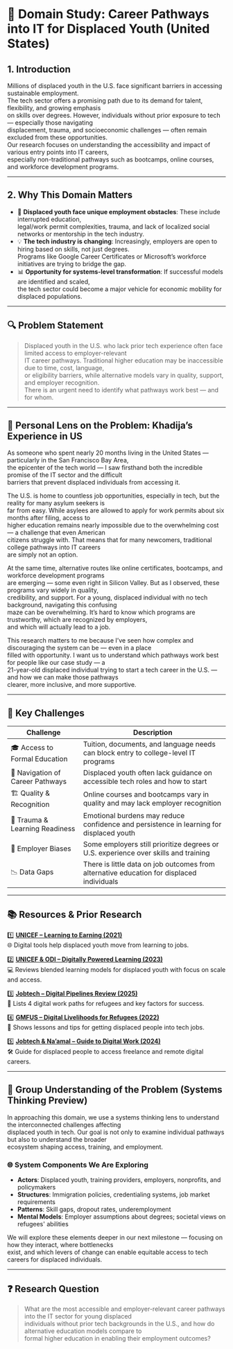 # 💼 Domain Study: Career Pathways into IT for Displaced Youth (United States)

## 1. Introduction

Millions of displaced youth in the U.S. face significant barriers in accessing sustainable employment.  
The tech sector offers a promising path due to its demand for talent, flexibility, and growing emphasis  
on skills over degrees. However, individuals without prior exposure to tech — especially those navigating  
displacement, trauma, and socioeconomic challenges — often remain excluded from these opportunities.  
Our research focuses on understanding the accessibility and impact of various entry points into IT careers,  
especially non-traditional pathways such as bootcamps, online courses, and workforce development programs.

---

## 2. Why This Domain Matters

- 🚸 **Displaced youth face unique employment obstacles**: These include interrupted education,  
  legal/work permit complexities, trauma, and lack of localized social networks or mentorship in the tech industry.  
- 💡 **The tech industry is changing**: Increasingly, employers are open to hiring based on skills, not just degrees.  
  Programs like Google Career Certificates or Microsoft’s workforce initiatives are trying to bridge the gap.  
- 📊 **Opportunity for systems-level transformation**: If successful models are identified and scaled,  
  the tech sector could become a major vehicle for economic mobility for displaced populations.

---

## 🔍 Problem Statement

> Displaced youth in the U.S. who lack prior tech experience often face limited access to employer-relevant  
> IT career pathways. Traditional higher education may be inaccessible due to time, cost, language,  
> or eligibility barriers, while alternative models vary in quality, support, and employer recognition.  
> There is an urgent need to identify what pathways work best — and for whom.

---

## 👤 Personal Lens on the Problem: Khadija’s Experience in US

As someone who spent nearly 20 months living in the United States — particularly in the San Francisco Bay Area,  
the epicenter of the tech world — I saw firsthand both the incredible promise of the IT sector and the difficult  
barriers that prevent displaced individuals from accessing it.

The U.S. is home to countless job opportunities, especially in tech, but the reality for many asylum seekers is  
far from easy. While asylees are allowed to apply for work permits about six months after filing, access to  
higher education remains nearly impossible due to the overwhelming cost — a challenge that even American  
citizens struggle with. That means that for many newcomers, traditional college pathways into IT careers  
are simply not an option.

At the same time, alternative routes like online certificates, bootcamps, and workforce development programs  
are emerging — some even right in Silicon Valley. But as I observed, these programs vary widely in quality,  
credibility, and support. For a young, displaced individual with no tech background, navigating this confusing  
maze can be overwhelming. It’s hard to know which programs are trustworthy, which are recognized by employers,  
and which will actually lead to a job.

This research matters to me because I’ve seen how complex and discouraging the system can be — even in a place  
filled with opportunity. I want us to understand which pathways work best for people like our case study — a  
21-year-old displaced individual trying to start a tech career in the U.S. — and how we can make those pathways  
clearer, more inclusive, and more supportive.

---

## 🔑 Key Challenges

| Challenge| Description|
|---|---|
|🎓 Access to Formal Education|Tuition, documents, and language needs can block entry to college-level IT programs|
|🧭 Navigation of Career Pathways|Displaced youth often lack guidance on accessible tech roles and how to start|
|🏗️ Quality & Recognition|Online courses and bootcamps vary in quality and may lack employer recognition|
|🧠 Trauma & Learning Readiness|Emotional burdens may reduce confidence and persistence in learning for displaced youth|
|💼 Employer Biases|Some employers still prioritize degrees or U.S. experience over skills and training|
|📉 Data Gaps|There is little data on job outcomes from alternative education for displaced individuals|

---

## 📚 Resources & Prior Research

1️⃣ **[UNICEF – Learning to Earning (2021)](https://www.unicef.org/reports/learning-earning-displaced-youth)**  
   🌐 Digital tools help displaced youth move from learning to jobs.

2️⃣ **[UNICEF & ODI – Digitally Powered Learning (2023)](https://odi.org/en/publications/digitally-powered-learning-to-earning-for-displaced-young-people-and-adolescent-girls-and-young-women/)**  
   💻 Reviews blended learning models for displaced youth with focus on scale and access.

3️⃣ **[Jobtech – Digital Pipelines Review (2025)](https://jobtechalliance.com/unlocking-opportunity-how-digital-employment-pipelines-can-empower-refugees/)**  
   🧩 Lists 4 digital work paths for refugees and key factors for success.

4️⃣ **[GMFUS – Digital Livelihoods for Refugees (2022)](https://www.gmfus.org/news/digital-livelihoods-refugees-examples-challenges-and-recommendations)**  
   🚀 Shows lessons and tips for getting displaced people into tech jobs.

5️⃣ **[Jobtech & Na’amal – Guide to Digital Work (2024)](https://jobtechalliance.com/wp-content/uploads/2024/12/Empowering-Refugees-Through-Digital-Work-13012025.pdf)**  
   🛠️ Guide for displaced people to access freelance and remote digital careers.

---

## 🧠 Group Understanding of the Problem (Systems Thinking Preview)

In approaching this domain, we use a systems thinking lens to understand the interconnected challenges affecting  
displaced youth in tech. Our goal is not only to examine individual pathways but also to understand the broader  
ecosystem shaping access, training, and employment.

### 🌐 System Components We Are Exploring

- **Actors**: Displaced youth, training providers, employers, nonprofits, and policymakers  
- **Structures**: Immigration policies, credentialing systems, job market requirements  
- **Patterns**: Skill gaps, dropout rates, underemployment  
- **Mental Models**: Employer assumptions about degrees; societal views on refugees' abilities

We will explore these elements deeper in our next milestone — focusing on how they interact, where bottlenecks  
exist, and which levers of change can enable equitable access to tech careers for displaced individuals.

---

## ❓ Research Question

> What are the most accessible and employer-relevant career pathways into the IT sector for young displaced  
> individuals without prior tech backgrounds in the U.S., and how do alternative education models compare to  
> formal higher education in enabling their employment outcomes?
